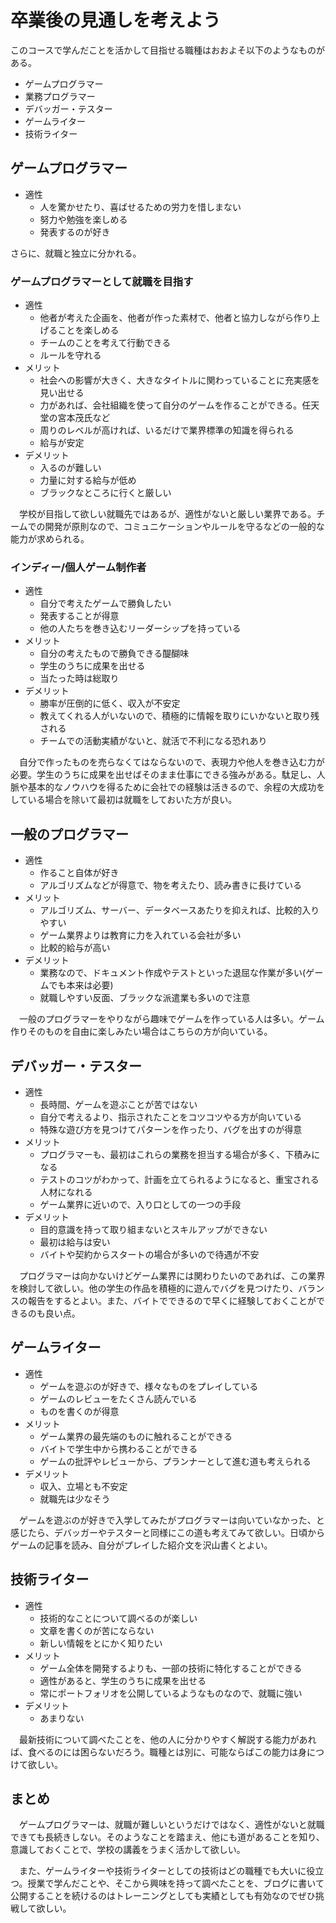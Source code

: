 # 卒業後の見通しを考えよう
このコースで学んだことを活かして目指せる職種はおおよそ以下のようなものがある。

- ゲームプログラマー
- 業務プログラマー
- デバッガー・テスター
- ゲームライター
- 技術ライター

## ゲームプログラマー
- 適性
  - 人を驚かせたり、喜ばせるための労力を惜しまない
  - 努力や勉強を楽しめる
  - 発表するのが好き

さらに、就職と独立に分かれる。

### ゲームプログラマーとして就職を目指す
- 適性
  - 他者が考えた企画を、他者が作った素材で、他者と協力しながら作り上げることを楽しめる
  - チームのことを考えて行動できる
  - ルールを守れる
- メリット
  - 社会への影響が大きく、大きなタイトルに関わっていることに充実感を見い出せる
  - 力があれば、会社組織を使って自分のゲームを作ることができる。任天堂の宮本茂氏など
  - 周りのレベルが高ければ、いるだけで業界標準の知識を得られる
  - 給与が安定
- デメリット
  - 入るのが難しい
  - 力量に対する給与が低め
  - ブラックなところに行くと厳しい

　学校が目指して欲しい就職先ではあるが、適性がないと厳しい業界である。チームでの開発が原則なので、コミュニケーションやルールを守るなどの一般的な能力が求められる。

### インディー/個人ゲーム制作者
- 適性
  - 自分で考えたゲームで勝負したい
  - 発表することが得意
  - 他の人たちを巻き込むリーダーシップを持っている
- メリット
  - 自分の考えたもので勝負できる醍醐味
  - 学生のうちに成果を出せる
  - 当たった時は総取り
- デメリット
  - 勝率が圧倒的に低く、収入が不安定
  - 教えてくれる人がいないので、積極的に情報を取りにいかないと取り残される
  - チームでの活動実績がないと、就活で不利になる恐れあり

　自分で作ったものを売らなくてはならないので、表現力や他人を巻き込む力が必要。学生のうちに成果を出せばそのまま仕事にできる強みがある。駄足し、人脈や基本的なノウハウを得るために会社での経験は活きるので、余程の大成功をしている場合を除いて最初は就職をしておいた方が良い。

## 一般のプログラマー
- 適性
  - 作ること自体が好き
  - アルゴリズムなどが得意で、物を考えたり、読み書きに長けている
- メリット
  - アルゴリズム、サーバー、データベースあたりを抑えれば、比較的入りやすい
  - ゲーム業界よりは教育に力を入れている会社が多い
  - 比較的給与が高い
- デメリット
  - 業務なので、ドキュメント作成やテストといった退屈な作業が多い(ゲームでも本来は必要)
  - 就職しやすい反面、ブラックな派遣業も多いので注意

　一般のプログラマーをやりながら趣味でゲームを作っている人は多い。ゲーム作りそのものを自由に楽しみたい場合はこちらの方が向いている。

## デバッガー・テスター
- 適性
  - 長時間、ゲームを遊ぶことが苦ではない
  - 自分で考えるより、指示されたことをコツコツやる方が向いている
  - 特殊な遊び方を見つけてパターンを作ったり、バグを出すのが得意
- メリット
  - プログラマーも、最初はこれらの業務を担当する場合が多く、下積みになる
  - テストのコツがわかって、計画を立てられるようになると、重宝される人材になれる
  - ゲーム業界に近いので、入り口としての一つの手段
- デメリット
  - 目的意識を持って取り組まないとスキルアップができない
  - 最初は給与は安い
  - バイトや契約からスタートの場合が多いので待遇が不安

　プログラマーは向かないけどゲーム業界には関わりたいのであれば、この業界を検討して欲しい。他の学生の作品を積極的に遊んでバグを見つけたり、バランスの報告をするとよい。また、バイトでできるので早くに経験しておくことができるのも良い点。

## ゲームライター
- 適性
  - ゲームを遊ぶのが好きで、様々なものをプレイしている
  - ゲームのレビューをたくさん読んでいる
  - ものを書くのが得意
- メリット
  - ゲーム業界の最先端のものに触れることができる
  - バイトで学生中から携わることができる
  - ゲームの批評やレビューから、プランナーとして進む道も考えられる
- デメリット
  - 収入、立場とも不安定
  - 就職先は少なそう

　ゲームを遊ぶのが好きで入学してみたがプログラマーは向いていなかった、と感じたら、デバッガーやテスターと同様にこの道も考えてみて欲しい。日頃からゲームの記事を読み、自分がプレイした紹介文を沢山書くとよい。

## 技術ライター
- 適性
  - 技術的なことについて調べるのが楽しい
  - 文章を書くのが苦にならない
  - 新しい情報をとにかく知りたい
- メリット
  - ゲーム全体を開発するよりも、一部の技術に特化することができる
  - 適性があると、学生のうちに成果を出せる
  - 常にポートフォリオを公開しているようなものなので、就職に強い
- デメリット
  - あまりない

　最新技術について調べたことを、他の人に分かりやすく解説する能力があれば、食べるのには困らないだろう。職種とは別に、可能ならばこの能力は身につけて欲しい。

## まとめ
　ゲームプログラマーは、就職が難しいというだけではなく、適性がないと就職できても長続きしない。そのようなことを踏まえ、他にも道があることを知り、意識しておくことで、学校の講義をうまく活かして欲しい。

　また、ゲームライターや技術ライターとしての技術はどの職種でも大いに役立つ。授業で学んだことや、そこから興味を持って調べたことを、ブログに書いて公開することを続けるのはトレーニングとしても実績としても有効なのでぜひ挑戦して欲しい。


